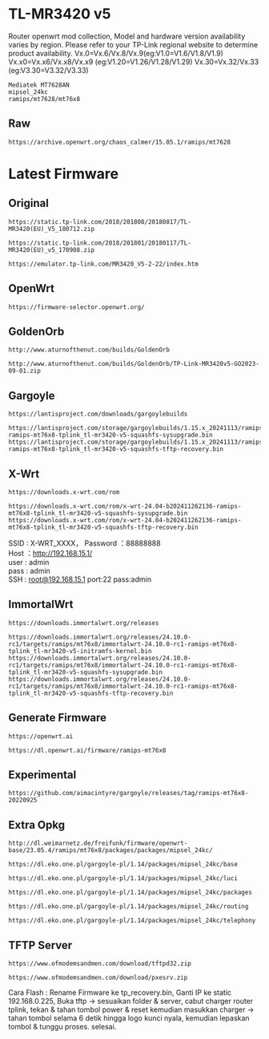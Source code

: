 # TL-MR3420 v5
Router openwrt mod collection, Model and hardware version availability varies by region. Please refer to your TP-Link regional website to determine product availability.
Vx.0=Vx.6/Vx.8/Vx.9(eg:V1.0=V1.6/V1.8/V1.9)
Vx.x0=Vx.x6/Vx.x8/Vx.x9 (eg:V1.20=V1.26/V1.28/V1.29)
Vx.30=Vx.32/Vx.33 (eg:V3.30=V3.32/V3.33)
```
Mediatek MT7628AN
mipsel_24kc
ramips/mt7628/mt76x8
```
## Raw
```
https://archive.openwrt.org/chaos_calmer/15.05.1/ramips/mt7628
```
# Latest Firmware
## Original
```
https://static.tp-link.com/2018/201808/20180817/TL-MR3420(EU)_V5_180712.zip

https://static.tp-link.com/2018/201801/20180117/TL-MR3420(EU)_v5_170908.zip

https://emulator.tp-link.com/MR3420_V5-2-22/index.htm
```
## OpenWrt
```
https://firmware-selector.openwrt.org/
```
## GoldenOrb
```
http://www.aturnofthenut.com/builds/GoldenOrb

http://www.aturnofthenut.com/builds/GoldenOrb/TP-Link-MR3420v5-GO2023-09-01.zip
```
## Gargoyle
```
https://lantisproject.com/downloads/gargoylebuilds

https://lantisproject.com/storage/gargoylebuilds/1.15.x_20241113/ramips/gargoyle_1.15.x-ramips-mt76x8-tplink_tl-mr3420-v5-squashfs-sysupgrade.bin
https://lantisproject.com/storage/gargoylebuilds/1.15.x_20241113/ramips/gargoyle_1.15.x-ramips-mt76x8-tplink_tl-mr3420-v5-squashfs-tftp-recovery.bin
```
## X-Wrt
```
https://downloads.x-wrt.com/rom

https://downloads.x-wrt.com/rom/x-wrt-24.04-b202411262136-ramips-mt76x8-tplink_tl-mr3420-v5-squashfs-sysupgrade.bin
https://downloads.x-wrt.com/rom/x-wrt-24.04-b202411262136-ramips-mt76x8-tplink_tl-mr3420-v5-squashfs-tftp-recovery.bin
```
SSID : X-WRT_XXXX， Password ：88888888\
Host ：http://192.168.15.1/ \
user : admin\
pass : admin\
SSH : root@192.168.15.1 port:22 pass:admin
## ImmortalWrt
```
https://downloads.immortalwrt.org/releases

https://downloads.immortalwrt.org/releases/24.10.0-rc1/targets/ramips/mt76x8/immortalwrt-24.10.0-rc1-ramips-mt76x8-tplink_tl-mr3420-v5-initramfs-kernel.bin
https://downloads.immortalwrt.org/releases/24.10.0-rc1/targets/ramips/mt76x8/immortalwrt-24.10.0-rc1-ramips-mt76x8-tplink_tl-mr3420-v5-squashfs-sysupgrade.bin
https://downloads.immortalwrt.org/releases/24.10.0-rc1/targets/ramips/mt76x8/immortalwrt-24.10.0-rc1-ramips-mt76x8-tplink_tl-mr3420-v5-squashfs-tftp-recovery.bin
```
## Generate Firmware
```
https://openwrt.ai

https://dl.openwrt.ai/firmware/ramips-mt76x8
```
## Experimental
```
https://github.com/aimacintyre/gargoyle/releases/tag/ramips-mt76x8-20220925
```
## Extra Opkg
```
http://dl.weimarnetz.de/freifunk/firmware/openwrt-base/23.05.4/ramips/mt76x8/packages/packages/mipsel_24kc/

https://dl.eko.one.pl/gargoyle-pl/1.14/packages/mipsel_24kc/base

https://dl.eko.one.pl/gargoyle-pl/1.14/packages/mipsel_24kc/luci

https://dl.eko.one.pl/gargoyle-pl/1.14/packages/mipsel_24kc/packages

https://dl.eko.one.pl/gargoyle-pl/1.14/packages/mipsel_24kc/routing

https://dl.eko.one.pl/gargoyle-pl/1.14/packages/mipsel_24kc/telephony
```
## TFTP Server
```
https://www.ofmodemsandmen.com/download/tftpd32.zip

https://www.ofmodemsandmen.com/download/pxesrv.zip
```
Cara Flash : Rename Firmware ke tp_recovery.bin, Ganti IP ke static 192.168.0.225, Buka tftp -> sesuaikan folder & server, cabut charger router tplink, tekan & tahan tombol power & reset kemudian masukkan charger -> tahan tombol selama 6 detik hingga logo kunci nyala, kemudian lepaskan tombol & tunggu proses. selesai.